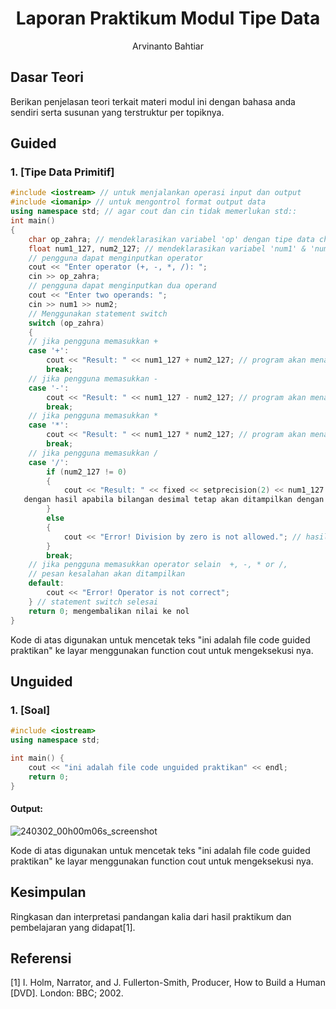 # <h1 align="center">Laporan Praktikum Modul Tipe Data</h1>
<p align="center">Arvinanto Bahtiar</p>

## Dasar Teori

Berikan penjelasan teori terkait materi modul ini dengan bahasa anda sendiri serta susunan yang terstruktur per topiknya.

## Guided 

### 1. [Tipe Data Primitif]

```C++
#include <iostream> // untuk menjalankan operasi input dan output
#include <iomanip> // untuk mengontrol format output data 
using namespace std; // agar cout dan cin tidak memerlukan std::
int main() 
{
    char op_zahra; // mendeklarasikan variabel 'op' dengan tipe data char 
    float num1_127, num2_127; // mendeklarasikan variabel 'num1' & 'num2' dengan tipe data float
    // pengguna dapat menginputkan operator
    cout << "Enter operator (+, -, *, /): ";
    cin >> op_zahra;
    // pengguna dapat menginputkan dua operand 
    cout << "Enter two operands: ";
    cin >> num1 >> num2;
    // Menggunakan statement switch 
    switch (op_zahra)
    {
    // jika pengguna memasukkan +
    case '+':
        cout << "Result: " << num1_127 + num2_127; // program akan menampilkan hasil dari penjumlahan num1 & num2
        break; 
    // jika pengguna memasukkan -
    case '-':
        cout << "Result: " << num1_127 - num2_127; // program akan menampilkan hasil dari pengurangan num1 & num2
        break;
    // jika pengguna memasukkan *
    case '*':
        cout << "Result: " << num1_127 * num2_127; // program akan menampilkan hasil dari perkalian num1 & num2
        break;
    // jika pengguna memasukkan /
    case '/':
        if (num2_127 != 0)
        {
            cout << "Result: " << fixed << setprecision(2) << num1_127 / num2_127; // program akan menampilkan hasil dari pembagian num1 & num2
   dengan hasil apabila bilangan desimal tetap akan ditampilkan dengan dua angka dibelakang koma     
        }
        else
        {
            cout << "Error! Division by zero is not allowed."; // hasil program jika memasukkan nol
        }
        break;
    // jika pengguna memasukkan operator selain  +, -, * or /,
    // pesan kesalahan akan ditampilkan
    default:
        cout << "Error! Operator is not correct";
    } // statement switch selesai
    return 0; mengembalikan nilai ke nol 
}
```
Kode di atas digunakan untuk mencetak teks "ini adalah file code guided praktikan" ke layar menggunakan function cout untuk mengeksekusi nya.

## Unguided 

### 1. [Soal]

```C++
#include <iostream>
using namespace std;

int main() {
    cout << "ini adalah file code unguided praktikan" << endl;
    return 0;
}
```
#### Output:
![240302_00h00m06s_screenshot](https://github.com/suxeno/Struktur-Data-Assignment/assets/111122086/6d1727a8-fb77-4ecf-81ff-5de9386686b7)

Kode di atas digunakan untuk mencetak teks "ini adalah file code guided praktikan" ke layar menggunakan function cout untuk mengeksekusi nya.

## Kesimpulan
Ringkasan dan interpretasi pandangan kalia dari hasil praktikum dan pembelajaran yang didapat[1].

## Referensi
[1] I. Holm, Narrator, and J. Fullerton-Smith, Producer, How to Build a Human [DVD]. London: BBC; 2002.
